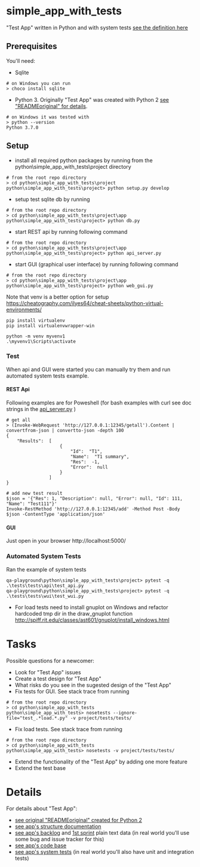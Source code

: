 # simple_app_with_tests
"Test App" written in Python and with system tests [see the definition here](http://softwaretestingfundamentals.com/system-testing/#:~:text=SYSTEM%20TESTING%20is%20a%20level,compliance%20with%20the%20specified%20requirements.)

## Prerequisites 
You'll need:
* Sqlite
```
# on Windows you can run
> choco install sqlite
```
* Python 3. Originally "Test App" was created with Python 2 [see "READMEoriginal" for details](simple_app_with_tests/READMEoriginal).
```
# on Windows it was tested with
> python --version
Python 3.7.0
```

## Setup
* install all required python packages by running from the python\simple_app_with_tests\project directory
```
# from the root repo directory
> cd python\simple_app_with_tests\project
python\simple_app_with_tests\project> python setup.py develop
```
* setup test sqlite db by running
```
# from the root repo directory
> cd python\simple_app_with_tests\project\app
python\simple_app_with_tests\project> python db.py
```
* start REST api by running following command
```
# from the root repo directory
> cd python\simple_app_with_tests\project\app
python\simple_app_with_tests\project> python api_server.py
```
* start GUI (graphical user interface) by running following command
```
# from the root repo directory
> cd python\simple_app_with_tests\project\app
python\simple_app_with_tests\project> python web_gui.py
```

Note that venv is a better option for setup https://cheatography.com/ilyes64/cheat-sheets/python-virtual-environments/
```
pip install virtualenv
pip install virtualenvwrapper-win

python -m venv myvenv1
.\myvenv1\Scripts\activate
```

### Test
When api and GUI were started you can manually try them and run automated system tests example.

#### REST Api
Following examples are for Poweshell (for bash examples with curl see doc strings in the [api_server.py](simple_app_with_tests/project/app/api_server.py) )
```
# get all
> (Invoke-WebRequest 'http://127.0.0.1:12345/getall').Content | convertfrom-json | convertto-json -depth 100
{
    "Results":  [
                    {
                        "Id":  "T1",
                        "Name":  "T1 summary",
                        "Res":  -1,
                        "Error":  null
                    }
                ]
}

# add new test result
$json = '{"Res": 1, "Description": null, "Error": null, "Id": 111, "Name": "Test111"}'
Invoke-RestMethod 'http://127.0.0.1:12345/add' -Method Post -Body $json -ContentType 'application/json'
```

#### GUI
Just open in your browser http://localhost:5000/ 

### Automated System Tests
Ran the example of system tests
```
qa-playground\python\simple_app_with_tests\project> pytest -q .\tests\tests\api\test_api.py
qa-playground\python\simple_app_with_tests\project> pytest -q .\tests\tests\wui\test_wui.py
```

* For load tests need to install gnuplot on Windows and refactor hardcoded tmp dir in the draw_gnuplot function
http://spiff.rit.edu/classes/ast601/gnuplot/install_windows.html

# Tasks
Possible questions for a newcomer:
* Look for "Test App" issues
* Create a test design for "Test App" 
* What risks do you see in the sugested design of the "Test App"
* Fix tests for GUI. See stack trace from running
```
# from the root repo directory
> cd python\simple_app_with_tests
python\simple_app_with_tests> nosetests --ignore-file="test_.*load.*.py" -v project/tests/tests/
```
* Fix load tests. See stack trace from running
```
# from the root repo directory
> cd python\simple_app_with_tests
python\simple_app_with_tests> nosetests -v project/tests/tests/
```
* Extend the functionality of the "Test App" by adding one more feature
* Extend the test base

# Details
For details about "Test App":
* [see original "READMEoriginal" created for Python 2](simple_app_with_tests/READMEoriginal)
* [see app's structure documentation](simple_app_with_tests/docs/app)
* [see app's backlog](simple_app_with_tests/docs/backlog) and [1st sprint](simple_app_with_tests/docs/sprint1) plain text data (in real world you'll use some bug and issue tracker for this)
* [see app's code base](simple_app_with_tests/project/app)
* [see app's system tests](simple_app_with_tests/project/tests) (in real world you'll also have unit and integration tests)
